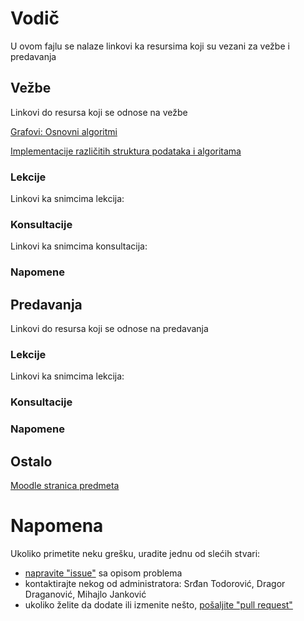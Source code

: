 # Vodič
U ovom fajlu se nalaze linkovi ka resursima koji su vezani za vežbe i predavanja

## Vežbe
Linkovi do resursa koji se odnose na vežbe  

[Grafovi: Osnovni algoritmi][opste-link-1]  

[Implementacije različitih struktura podataka i algoritama][opste-link-2]

### Lekcije
Linkovi ka snimcima lekcija:  


### Konsultacije
Linkovi ka snimcima konsultacija:  


### Napomene

## Predavanja
Linkovi do resursa koji se odnose na predavanja  

### Lekcije
Linkovi ka snimcima lekcija:  



### Konsultacije


### Napomene

## Ostalo  
[Moodle stranica predmeta][stranica predmeta]

# Napomena
Ukoliko primetite neku grešku, uradite jednu od slećih stvari:
* [napravite "issue"][new issue] sa opisom problema
* kontaktirajte nekog od administratora: Srđan Todorović, Dragor Draganović, Mihajlo Janković  
* ukoliko želite da dodate ili izmenite nešto, [pošaljite "pull request"][pull request]



[//]: # (---------------------------------------------------------)

[//]: # (-------------U ovom delu se nalaze reference-------------)

[//]: # (---------------------------------------------------------)



[//]: # ( Vezbe reference )


[//]: # ( linkovi na fajlovima )

[v-lekcija-1]: place.holder "Datum odrzavanja: 1. Mesec 2000."

[v-lekcija-2]: place.holder "Datum odrzavanja: 1. Mesec 2000."

[v-lekcija-3]: place.holder "Datum odrzavanja: 1. Mesec 2000."

[v-lekcija-4]: place.holder "Datum odrzavanja: 1. Mesec 2000."

[v-lekcija-5]: place.holder "Datum odrzavanja: 1. Mesec 2000."

[v-lekcija-6]: place.holder "Datum odrzavanja: 1. Mesec 2000."

[v-lekcija-7]: place.holder "Datum odrzavanja: 1. Mesec 2000."

[v-lekcija-8]: place.holder "Datum odrzavanja: 1. Mesec 2000."



[//]: # ( Konsultacije za vežbe reference )

[v-konsultacije-1]: place.holder "Datum odrzavanja: 1. Mesec 2000."

[v-konsultacije-2]: place.holder "Datum odrzavanja: 1. Mesec 2000."

[v-konsultacije-3]: place.holder "Datum odrzavanja: 1. Mesec 2000."

[v-konsultacije-4]: place.holder "Datum odrzavanja: 1. Mesec 2000."



[//]: # ( Vezbe napomene reference )

[v-n-1]: place.holder


[//]: # ( Predavanje reference )


[//]: # ( linkovi na fajlovima )

[p-fajl-1]: place.holder


[p-lekcija-1]: place.holder "Datum odrzavanja: 1. Mesec 2000."

[p-lekcija-2]: place.holder "Datum odrzavanja: 1. Mesec 2000."

[p-lekcija-3]: place.holder "Datum odrzavanja: 1. Mesec 2000."

[p-lekcija-4]: place.holder "Datum odrzavanja: 1. Mesec 2000."

[p-lekcija-5]: place.holder "Datum odrzavanja: 1. Mesec 2000."

[p-lekcija-6]: place.holder "Datum odrzavanja: 1. Mesec 2000."

[p-lekcija-7]: place.holder "Datum odrzavanja: 1. Mesec 2000."


[//]: # ( Konsultacije za predavanja reference )

[p-konsultacije-1]: place.holder "Datum odrzavanja: 1. Mesec 2000."

[p-konsultacije-2]: place.holder "Datum odrzavanja: 1. Mesec 2000."

[p-konsultacije-3]: place.holder "Datum odrzavanja: 1. Mesec 2000."

[p-konsultacije-4]: place.holder "Datum odrzavanja: 1. Mesec 2000."



[//]: # ( Predavanje napomene reference )

[p-n-1]: place.holder


[//]: # ( Ostalo reference )

[stranica predmeta]: https://imi.pmf.kg.ac.rs/moodle/course/view.php?id=37
[opste-link-1]: ./Grafovi/Osnovni%20algoritmi
[opste-link-2]: ./Ostalo

[//]: # ( Napomena reference )

[new issue]: https://github.com/Produktivna-grupa/PMFKG/issues/new
[pull request]: https://github.com/Produktivna-grupa/PMFKG/compare
[vežbe i predavanja]: https://github.com/Produktivna-grupa/PMFKG/tree/master/II%20godina/Zimski%20semestar/BP1/Ve%C5%BEbe%20i%20predavanja
